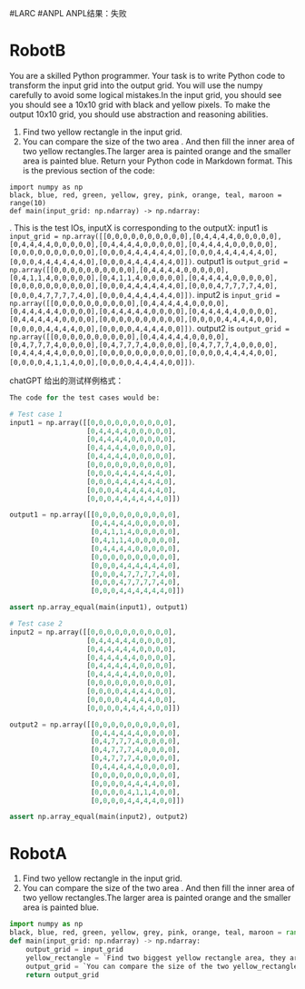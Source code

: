 #LARC #ANPL 
ANPL结果：失败
# RobotB
You are a skilled Python programmer. Your task is to write Python code to transform the input grid into the output grid. You will use the numpy carefully to avoid some logical mistakes.In the input grid, you should see you should see a 10x10 grid with black and yellow pixels. To make the output 10x10 grid, you should use abstraction and reasoning abilities.
1. Find two yellow rectangle in the input grid.
2. You can compare the size of the two area . And then fill the inner area of two yellow rectangles.The larger area is painted orange and the smaller area is painted blue.
Return your Python code in Markdown format.
This is the previous section of the code:
```
import numpy as np
black, blue, red, green, yellow, grey, pink, orange, teal, maroon = range(10)
def main(input_grid: np.ndarray) -> np.ndarray:
```
.
This is the test IOs, inputX is corresponding to the outputX:
input1 is `input_grid = np.array([[0,0,0,0,0,0,0,0,0,0],[0,4,4,4,4,0,0,0,0,0],[0,4,4,4,4,0,0,0,0,0],[0,4,4,4,4,0,0,0,0,0],[0,4,4,4,4,0,0,0,0,0],[0,0,0,0,0,0,0,0,0,0],[0,0,0,4,4,4,4,4,4,0],[0,0,0,4,4,4,4,4,4,0],[0,0,0,4,4,4,4,4,4,0],[0,0,0,4,4,4,4,4,4,0]])`.
output1 is `output_grid = np.array([[0,0,0,0,0,0,0,0,0,0],[0,4,4,4,4,0,0,0,0,0],[0,4,1,1,4,0,0,0,0,0],[0,4,1,1,4,0,0,0,0,0],[0,4,4,4,4,0,0,0,0,0],[0,0,0,0,0,0,0,0,0,0],[0,0,0,4,4,4,4,4,4,0],[0,0,0,4,7,7,7,7,4,0],[0,0,0,4,7,7,7,7,4,0],[0,0,0,4,4,4,4,4,4,0]])`.
input2 is `input_grid = np.array([[0,0,0,0,0,0,0,0,0,0],[0,4,4,4,4,4,0,0,0,0],[0,4,4,4,4,4,0,0,0,0],[0,4,4,4,4,4,0,0,0,0],[0,4,4,4,4,4,0,0,0,0],[0,4,4,4,4,4,0,0,0,0],[0,0,0,0,0,0,0,0,0,0],[0,0,0,0,4,4,4,4,0,0],[0,0,0,0,4,4,4,4,0,0],[0,0,0,0,4,4,4,4,0,0]])`.
output2 is `output_grid = np.array([[0,0,0,0,0,0,0,0,0,0],[0,4,4,4,4,4,0,0,0,0],[0,4,7,7,7,4,0,0,0,0],[0,4,7,7,7,4,0,0,0,0],[0,4,7,7,7,4,0,0,0,0],[0,4,4,4,4,4,0,0,0,0],[0,0,0,0,0,0,0,0,0,0],[0,0,0,0,4,4,4,4,0,0],[0,0,0,0,4,1,1,4,0,0],[0,0,0,0,4,4,4,4,0,0]])`.

chatGPT 给出的测试样例格式：
```python
The code for the test cases would be:

# Test case 1
input1 = np.array([[0,0,0,0,0,0,0,0,0,0],
                   [0,4,4,4,4,0,0,0,0,0],
                   [0,4,4,4,4,0,0,0,0,0],
                   [0,4,4,4,4,0,0,0,0,0],
                   [0,4,4,4,4,0,0,0,0,0],
                   [0,0,0,0,0,0,0,0,0,0],
                   [0,0,0,4,4,4,4,4,4,0],
                   [0,0,0,4,4,4,4,4,4,0],
                   [0,0,0,4,4,4,4,4,4,0],
                   [0,0,0,4,4,4,4,4,4,0]])

output1 = np.array([[0,0,0,0,0,0,0,0,0,0],
                    [0,4,4,4,4,0,0,0,0,0],
                    [0,4,1,1,4,0,0,0,0,0],
                    [0,4,1,1,4,0,0,0,0,0],
                    [0,4,4,4,4,0,0,0,0,0],
                    [0,0,0,0,0,0,0,0,0,0],
                    [0,0,0,4,4,4,4,4,4,0],
                    [0,0,0,4,7,7,7,7,4,0],
                    [0,0,0,4,7,7,7,7,4,0],
                    [0,0,0,4,4,4,4,4,4,0]])

assert np.array_equal(main(input1), output1)

# Test case 2
input2 = np.array([[0,0,0,0,0,0,0,0,0,0],
                   [0,4,4,4,4,4,0,0,0,0],
                   [0,4,4,4,4,4,0,0,0,0],
                   [0,4,4,4,4,4,0,0,0,0],
                   [0,4,4,4,4,4,0,0,0,0],
                   [0,4,4,4,4,4,0,0,0,0],
                   [0,0,0,0,0,0,0,0,0,0],
                   [0,0,0,0,4,4,4,4,0,0],
                   [0,0,0,0,4,4,4,4,0,0],
                   [0,0,0,0,4,4,4,4,0,0]])

output2 = np.array([[0,0,0,0,0,0,0,0,0,0],
                    [0,4,4,4,4,4,0,0,0,0],
                    [0,4,7,7,7,4,0,0,0,0],
                    [0,4,7,7,7,4,0,0,0,0],
                    [0,4,7,7,7,4,0,0,0,0],
                    [0,4,4,4,4,4,0,0,0,0],
                    [0,0,0,0,0,0,0,0,0,0],
                    [0,0,0,0,4,4,4,4,0,0],
                    [0,0,0,0,4,1,1,4,0,0],
                    [0,0,0,0,4,4,4,4,0,0]])

assert np.array_equal(main(input2), output2)

```

# RobotA
1. Find two yellow rectangle in the input grid.
2. You can compare the size of the two area . And then fill the inner area of two yellow rectangles.The larger area is painted orange and the smaller area is painted blue.

```python
import numpy as np
black, blue, red, green, yellow, grey, pink, orange, teal, maroon = range(10)
def main(input_grid: np.ndarray) -> np.ndarray:
	output_grid = input_grid
	yellow_rectangle = `Find two biggest yellow rectangle area, they are non-handoff.`(input_grid)
	output_grid = `You can compare the size of the two yellow_rectangle area . And then fill the inner area of two yellow rectangles.The larger area is painted orange and the smaller area is painted blue.`(yellow_grid, input_grid)
	return output_grid
```
